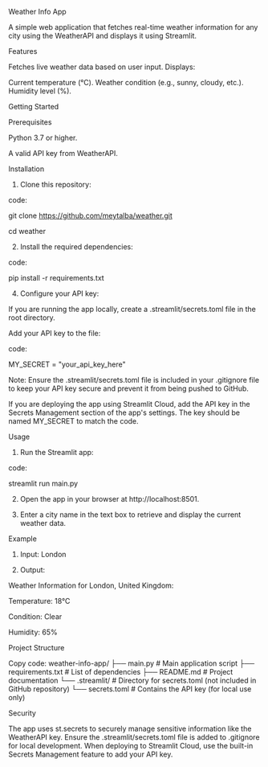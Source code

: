 Weather Info App 

A simple web application that fetches real-time weather information for any city using the WeatherAPI and displays it using Streamlit.

Features

Fetches live weather data based on user input.
Displays:

Current temperature (°C).
Weather condition (e.g., sunny, cloudy, etc.).
Humidity level (%).

Getting Started

Prerequisites

Python 3.7 or higher.

A valid API key from WeatherAPI.

Installation

1. Clone this repository:
   
code:

git clone https://github.com/meytalba/weather.git

cd weather

2. Install the required dependencies:
   
code:

pip install -r requirements.txt

4. Configure your API key:

If you are running the app locally, create a .streamlit/secrets.toml file in the root directory.

Add your API key to the file:

code:

MY_SECRET = "your_api_key_here"

Note: Ensure the .streamlit/secrets.toml file is included in your .gitignore file to keep your API key secure and prevent it from being pushed to GitHub.

If you are deploying the app using Streamlit Cloud, add the API key in the Secrets Management section of the app's settings. The key should be named MY_SECRET to match the code.

Usage

1. Run the Streamlit app:

code:

streamlit run main.py

2. Open the app in your browser at http://localhost:8501.

3. Enter a city name in the text box to retrieve and display the current weather data.

Example

1. Input: London

2. Output:

Weather Information for London, United Kingdom:

Temperature: 18°C

Condition: Clear

Humidity: 65%

Project Structure

Copy code:
weather-info-app/
├── main.py          # Main application script
├── requirements.txt # List of dependencies
├── README.md        # Project documentation
└── .streamlit/      # Directory for secrets.toml (not included in GitHub repository)
    └── secrets.toml # Contains the API key (for local use only)
    
Security

The app uses st.secrets to securely manage sensitive information like the WeatherAPI key.
Ensure the .streamlit/secrets.toml file is added to .gitignore for local development.
When deploying to Streamlit Cloud, use the built-in Secrets Management feature to add your API key.
